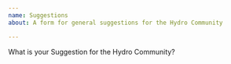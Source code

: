 ```yaml
---
name: Suggestions
about: A form for general suggestions for the Hydro Community

---
```


What is your Suggestion for the Hydro Community?
